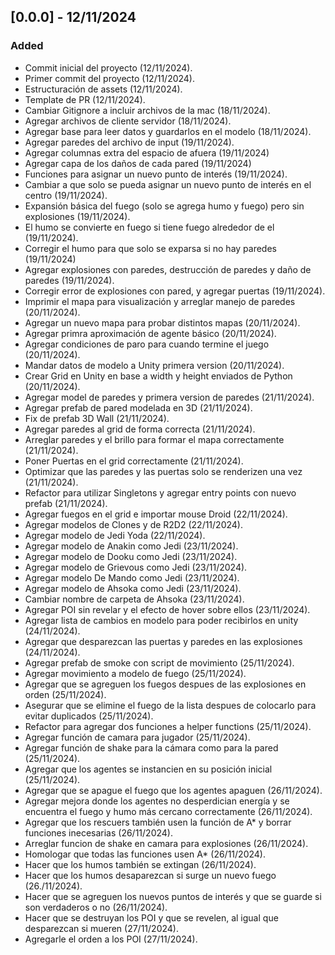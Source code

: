 ## [0.0.0] - 12/11/2024

### Added 

- Commit inicial del proyecto (12/11/2024).
- Primer commit del proyecto (12/11/2024).
- Estructuración de assets (12/11/2024).
- Template de PR (12/11/2024).
- Cambiar Gitignore a incluir archivos de la mac (18/11/2024).
- Agregar archivos de cliente servidor (18/11/2024).
- Agregar base para leer datos y guardarlos en el modelo (18/11/2024).
- Agregar paredes del archivo de input (19/11/2024).
- Agregar columnas extra del espacio de afuera (19/11/2024)
- Agregar capa de los daños de cada pared (19/11/2024)
- Funciones para asignar un nuevo punto de interés (19/11/2024).
- Cambiar a que solo se pueda asignar un nuevo punto de interés en el centro (19/11/2024).
- Expansión básica del fuego (solo se agrega humo y fuego) pero sin explosiones (19/11/2024).
- El humo se convierte en fuego si tiene fuego alrededor de el (19/11/2024).
- Corregir el humo para que solo se exparsa si no hay paredes (19/11/2024)
- Agregar explosiones con paredes, destrucción de paredes y daño de paredes (19/11/2024).
- Corregir error de explosiones con pared, y agregar puertas (19/11/2024).
- Imprimir el mapa para visualización y arreglar manejo de paredes (20/11/2024).
- Agregar un nuevo mapa para probar distintos mapas (20/11/2024).
- Agregar primra aproximación de agente básico (20/11/2024).
- Agregar condiciones de paro para cuando termine el juego (20/11/2024).
- Mandar datos de modelo a Unity primera version (20/11/2024).
- Crear Grid en Unity en base a width y height enviados de Python (20/11/2024).
- Agregar model de paredes y primera version de paredes (21/11/2024).
- Agregar prefab de pared modelada en 3D (21/11/2024).
- Fix de prefab 3D Wall (21/11/2024).
- Agregar paredes al grid de forma correcta (21/11/2024).
- Arreglar paredes y el brillo para formar el mapa correctamente (21/11/2024).
- Poner Puertas en el grid correctamente (21/11/2024).
- Optimizar que las paredes y las puertas solo se renderizen una vez (21/11/2024).
- Refactor para utilizar Singletons y agregar entry points con nuevo prefab (21/11/2024).
- Agregar fuegos en el grid e importar mouse Droid (22/11/2024).
- Agregar modelos de Clones y de R2D2 (22/11/2024).
- Agregar modelo de Jedi Yoda (22/11/2024).
- Agregar modelo de Anakin como Jedi (23/11/2024).
- Agregar modelo de Dooku como Jedi (23/11/2024).
- Agregar modelo de Grievous como Jedi (23/11/2024).
- Agregar modelo De Mando como Jedi (23/11/2024).
- Agregar modelo de Ahsoka como Jedi (23/11/2024).
- Cambiar nombre de carpeta de Ahsoka (23/11/2024).
- Agregar POI sin revelar y el efecto de hover sobre ellos (23/11/2024).
- Agregar lista de cambios en modelo para poder recibirlos en unity (24/11/2024).
- Agregar que desparezcan las puertas y paredes en las explosiones (24/11/2024).
- Agregar prefab de smoke con script de movimiento (25/11/2024).
- Agregar movimiento a modelo de fuego (25/11/2024).
- Agregar que se agreguen los fuegos despues de las explosiones en orden (25/11/2024).
- Asegurar que se elimine el fuego de la lista despues de colocarlo para evitar duplicados (25/11/2024).
- Refactor para agregar dos funciones a helper functions (25/11/2024).
- Agregar función de camara para jugador (25/11/2024).
- Agregar función de shake para la cámara como para la pared (25/11/2024).
- Agregar que los agentes se instancien en su posición inicial (25/11/2024).
- Agregar que se apague el fuego que los agentes apaguen (26/11/2024).
- Agregar mejora donde los agentes no desperdician energía y se encuentra el fuego y humo más cercano correctamente (26/11/2024).
- Agregar que los rescuers también usen la función de A* y borrar funciones inecesarias (26/11/2024).
- Arreglar funcion de shake en camara para explosiones (26/11/2024).
- Homologar que todas las funciones usen A* (26/11/2024).
- Hacer que los humos también se extingan (26/11/2024).
- Hacer que los humos desaparezcan si surge un nuevo fuego (26./11/2024).
- Hacer que se agreguen los nuevos puntos de interés y que se guarde si son verdaderos o no (26/11/2024).
- Hacer que se destruyan los POI y que se revelen, al igual que desparezcan si mueren (27/11/2024).
- Agregarle el orden a los POI (27/11/2024).